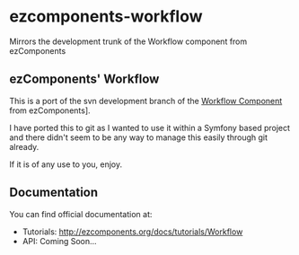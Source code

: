 ezcomponents-workflow
=====================

Mirrors the development trunk of the Workflow component from ezComponents

ezComponents' Workflow
----------------------

This is a port of the svn development branch of the [Workflow Component](http://ezcomponents.org/docs/tutorials) from ezComponents].

I have ported this to git as I wanted to use it within a Symfony based project and there didn't seem to be any way to manage this easily through git already.

If it is of any use to you, enjoy.

Documentation
-------------

You can find official documentation at:

- Tutorials: http://ezcomponents.org/docs/tutorials/Workflow
- API: Coming Soon...

